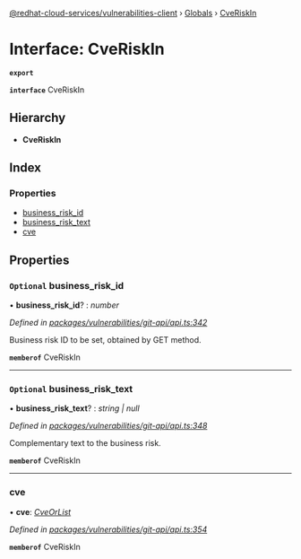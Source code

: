 [@redhat-cloud-services/vulnerabilities-client](../README.md) › [Globals](../globals.md) › [CveRiskIn](cveriskin.md)

# Interface: CveRiskIn

**`export`** 

**`interface`** CveRiskIn

## Hierarchy

* **CveRiskIn**

## Index

### Properties

* [business_risk_id](cveriskin.md#optional-business_risk_id)
* [business_risk_text](cveriskin.md#optional-business_risk_text)
* [cve](cveriskin.md#cve)

## Properties

### `Optional` business_risk_id

• **business_risk_id**? : *number*

*Defined in [packages/vulnerabilities/git-api/api.ts:342](https://github.com/RedHatInsights/javascript-clients/blob/master/packages/vulnerabilities/git-api/api.ts#L342)*

Business risk ID to be set, obtained by GET method.

**`memberof`** CveRiskIn

___

### `Optional` business_risk_text

• **business_risk_text**? : *string | null*

*Defined in [packages/vulnerabilities/git-api/api.ts:348](https://github.com/RedHatInsights/javascript-clients/blob/master/packages/vulnerabilities/git-api/api.ts#L348)*

Complementary text to the business risk.

**`memberof`** CveRiskIn

___

###  cve

• **cve**: *[CveOrList](../globals.md#cveorlist)*

*Defined in [packages/vulnerabilities/git-api/api.ts:354](https://github.com/RedHatInsights/javascript-clients/blob/master/packages/vulnerabilities/git-api/api.ts#L354)*

**`memberof`** CveRiskIn
